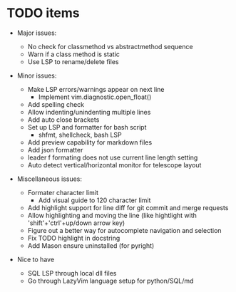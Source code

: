 # TODO items

- Major issues:

  - No check for classmethod vs abstractmethod sequence
  - Warn if a class method is static
  - Use LSP to rename/delete files

- Minor issues:

  - Make LSP errors/warnings appear on next line
    - Implement vim.diagnostic.open_float()
  - Add spelling check
  - Allow indenting/unindenting multiple lines
  - Add auto close brackets
  - Set up LSP and formatter for bash script
    - shfmt, shellcheck, bash LSP
  - Add preview capability for markdown files
  - Add json formatter
  - leader f formating does not use current line length setting
  - Auto detect vertical/horizontal monitor for telescope layout

- Miscellaneous issues:

  - Formater character limit
    - Add visual guide to 120 character limit
  - Add highlight support for line diff for git commit and merge requests
  - Allow highlighting and moving the line
    (like hightlight with 'shift'+'ctrl'+up/down arrow key)
  - Figure out a better way for autocomplete navigation and selection
  - Fix TODO highlight in docstring
  - Add Mason ensure uninstalled (for pyright)

- Nice to have
  - SQL LSP through local dll files
  - Go through LazyVim language setup for python/SQL/md
